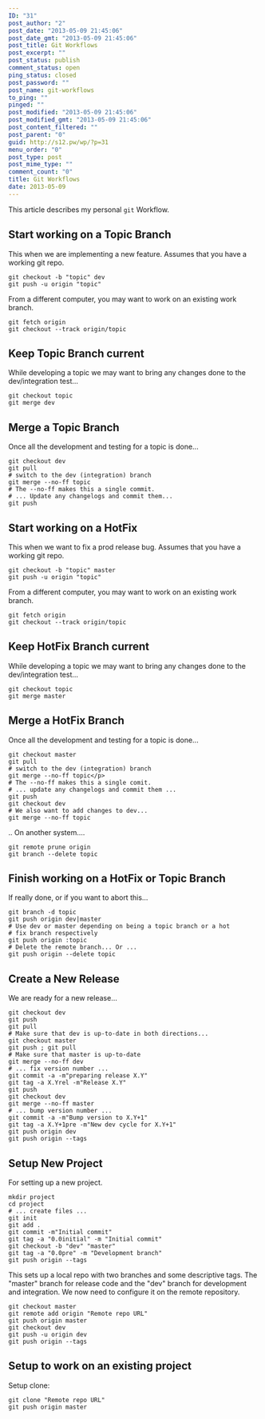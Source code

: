 ```yaml
---
ID: "31"
post_author: "2"
post_date: "2013-05-09 21:45:06"
post_date_gmt: "2013-05-09 21:45:06"
post_title: Git Workflows
post_excerpt: ""
post_status: publish
comment_status: open
ping_status: closed
post_password: ""
post_name: git-workflows
to_ping: ""
pinged: ""
post_modified: "2013-05-09 21:45:06"
post_modified_gmt: "2013-05-09 21:45:06"
post_content_filtered: ""
post_parent: "0"
guid: http://s12.pw/wp/?p=31
menu_order: "0"
post_type: post
post_mime_type: ""
comment_count: "0"
title: Git Workflows
date: 2013-05-09
---
```


This article describes my personal `git` Workflow.

## Start working on a Topic Branch

This when we are implementing a new feature. Assumes that you have a working git repo.

```
git checkout -b "topic" dev
git push -u origin "topic"

```

From a different computer, you may want to work on an existing work branch.

```
git fetch origin
git checkout --track origin/topic

```

## Keep Topic Branch current

While developing a topic we may want to bring any changes done to the dev/integration test...

```
git checkout topic
git merge dev

```

## Merge a Topic Branch

Once all the development and testing for a topic is done...

```
git checkout dev
git pull
# switch to the dev (integration) branch
git merge --no-ff topic
# The --no-ff makes this a single commit.
# ... Update any changelogs and commit them...
git push

```

## Start working on a HotFix

This when we want to fix a prod release bug. Assumes that you have a working git repo.

```
git checkout -b "topic" master
git push -u origin "topic"

```

From a different computer, you may want to work on an existing work branch.

```
git fetch origin
git checkout --track origin/topic

```

## Keep HotFix Branch current

While developing a topic we may want to bring any changes done to the dev/integration test...

```
git checkout topic
git merge master

```

## Merge a HotFix Branch

Once all the development and testing for a topic is done...

```
git checkout master
git pull
# switch to the dev (integration) branch
git merge --no-ff topic</p>
# The --no-ff makes this a single comit.
# ... update any changelogs and commit them ...
git push
git checkout dev
# We also want to add changes to dev...
git merge --no-ff topic

```

.. On another system....

```
git remote prune origin
git branch --delete topic

```

## Finish working on a HotFix or Topic Branch

If really done, or if you want to abort this...

```
git branch -d topic
git push origin dev|master
# Use dev or master depending on being a topic branch or a hot
# fix branch respectively
git push origin :topic
# Delete the remote branch... Or ...
git push origin --delete topic

```

## Create a New Release

We are ready for a new release...

```
git checkout dev
git push
git pull
# Make sure that dev is up-to-date in both directions...
git checkout master
git push ; git pull
# Make sure that master is up-to-date
git merge --no-ff dev
# ... fix version number ...
git commit -a -m"preparing release X.Y"
git tag -a X.Yrel -m"Release X.Y"
git push
git checkout dev
git merge --no-ff master
# ... bump version number ...
git commit -a -m"Bump version to X.Y+1"
git tag -a X.Y+1pre -m"New dev cycle for X.Y+1"
git push origin dev
git push origin --tags

```

## Setup New Project

For setting up a new project.

```
mkdir project
cd project
# ... create files ...
git init
git add .
git commit -m"Initial commit"
git tag -a "0.0initial" -m "Initial commit"
git checkout -b "dev" "master"
git tag -a "0.0pre" -m "Development branch"
git push origin --tags
```

This sets up a local repo with two branches and some descriptive tags.
The "master" branch for release code and the "dev" branch for
development and integration. We now need to configure it on the remote repository.

```
git checkout master
git remote add origin "Remote repo URL"
git push origin master
git checkout dev
git push -u origin dev
git push origin --tags

```

## Setup to work on an existing project

Setup clone:

```
git clone "Remote repo URL"
git push origin master

```
